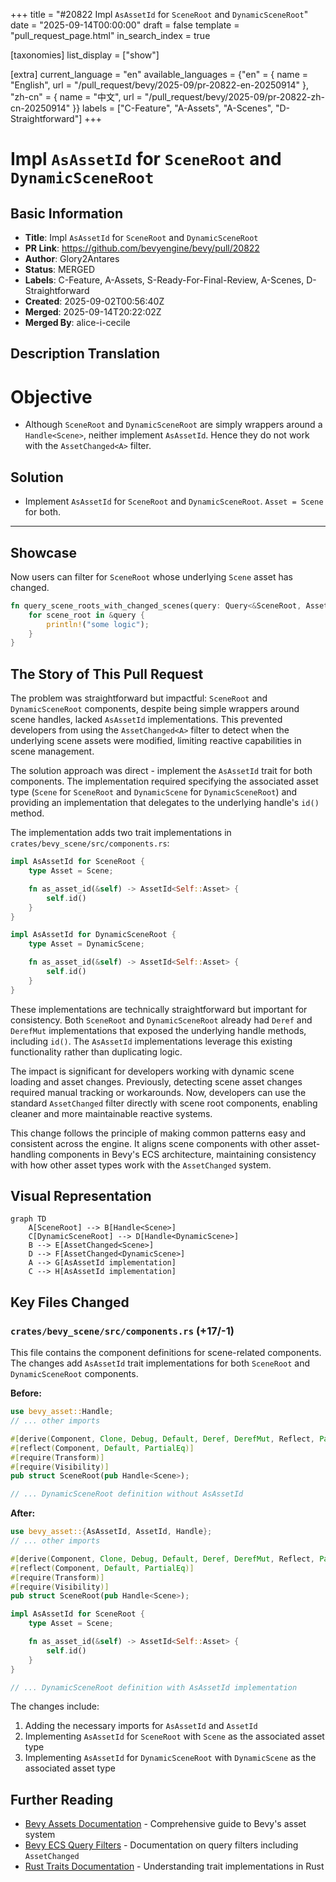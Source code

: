 +++
title = "#20822 Impl `AsAssetId` for `SceneRoot` and `DynamicSceneRoot`"
date = "2025-09-14T00:00:00"
draft = false
template = "pull_request_page.html"
in_search_index = true

[taxonomies]
list_display = ["show"]

[extra]
current_language = "en"
available_languages = {"en" = { name = "English", url = "/pull_request/bevy/2025-09/pr-20822-en-20250914" }, "zh-cn" = { name = "中文", url = "/pull_request/bevy/2025-09/pr-20822-zh-cn-20250914" }}
labels = ["C-Feature", "A-Assets", "A-Scenes", "D-Straightforward"]
+++

# Impl `AsAssetId` for `SceneRoot` and `DynamicSceneRoot`

## Basic Information
- **Title**: Impl `AsAssetId` for `SceneRoot` and `DynamicSceneRoot`
- **PR Link**: https://github.com/bevyengine/bevy/pull/20822
- **Author**: Glory2Antares
- **Status**: MERGED
- **Labels**: C-Feature, A-Assets, S-Ready-For-Final-Review, A-Scenes, D-Straightforward
- **Created**: 2025-09-02T00:56:40Z
- **Merged**: 2025-09-14T20:22:02Z
- **Merged By**: alice-i-cecile

## Description Translation
# Objective

- Although `SceneRoot` and `DynamicSceneRoot` are simply wrappers around a `Handle<Scene>`, neither implement `AsAssetId`. Hence they do not work with the `AssetChanged<A>` filter.

## Solution

- Implement `AsAssetId` for `SceneRoot` and `DynamicSceneRoot`. `Asset = Scene` for both.

---

## Showcase
Now users can filter for `SceneRoot` whose underlying `Scene` asset has changed.

```rust
fn query_scene_roots_with_changed_scenes(query: Query<&SceneRoot, AssetChanged<SceneRoot>>) {
    for scene_root in &query {
        println!("some logic");
    }
}
```

## The Story of This Pull Request

The problem was straightforward but impactful: `SceneRoot` and `DynamicSceneRoot` components, despite being simple wrappers around scene handles, lacked `AsAssetId` implementations. This prevented developers from using the `AssetChanged<A>` filter to detect when the underlying scene assets were modified, limiting reactive capabilities in scene management.

The solution approach was direct - implement the `AsAssetId` trait for both components. The implementation required specifying the associated asset type (`Scene` for `SceneRoot` and `DynamicScene` for `DynamicSceneRoot`) and providing an implementation that delegates to the underlying handle's `id()` method.

The implementation adds two trait implementations in `crates/bevy_scene/src/components.rs`:

```rust
impl AsAssetId for SceneRoot {
    type Asset = Scene;

    fn as_asset_id(&self) -> AssetId<Self::Asset> {
        self.id()
    }
}

impl AsAssetId for DynamicSceneRoot {
    type Asset = DynamicScene;

    fn as_asset_id(&self) -> AssetId<Self::Asset> {
        self.id()
    }
}
```

These implementations are technically straightforward but important for consistency. Both `SceneRoot` and `DynamicSceneRoot` already had `Deref` and `DerefMut` implementations that exposed the underlying handle methods, including `id()`. The `AsAssetId` implementations leverage this existing functionality rather than duplicating logic.

The impact is significant for developers working with dynamic scene loading and asset changes. Previously, detecting scene asset changes required manual tracking or workarounds. Now, developers can use the standard `AssetChanged` filter directly with scene root components, enabling cleaner and more maintainable reactive systems.

This change follows the principle of making common patterns easy and consistent across the engine. It aligns scene components with other asset-handling components in Bevy's ECS architecture, maintaining consistency with how other asset types work with the `AssetChanged` system.

## Visual Representation

```mermaid
graph TD
    A[SceneRoot] --> B[Handle<Scene>]
    C[DynamicSceneRoot] --> D[Handle<DynamicScene>]
    B --> E[AssetChanged<Scene>]
    D --> F[AssetChanged<DynamicScene>]
    A --> G[AsAssetId implementation]
    C --> H[AsAssetId implementation]
```

## Key Files Changed

### `crates/bevy_scene/src/components.rs` (+17/-1)

This file contains the component definitions for scene-related components. The changes add `AsAssetId` trait implementations for both `SceneRoot` and `DynamicSceneRoot` components.

**Before:**
```rust
use bevy_asset::Handle;
// ... other imports

#[derive(Component, Clone, Debug, Default, Deref, DerefMut, Reflect, PartialEq, Eq, From)]
#[reflect(Component, Default, PartialEq)]
#[require(Transform)]
#[require(Visibility)]
pub struct SceneRoot(pub Handle<Scene>);

// ... DynamicSceneRoot definition without AsAssetId
```

**After:**
```rust
use bevy_asset::{AsAssetId, AssetId, Handle};
// ... other imports

#[derive(Component, Clone, Debug, Default, Deref, DerefMut, Reflect, PartialEq, Eq, From)]
#[reflect(Component, Default, PartialEq)]
#[require(Transform)]
#[require(Visibility)]
pub struct SceneRoot(pub Handle<Scene>);

impl AsAssetId for SceneRoot {
    type Asset = Scene;

    fn as_asset_id(&self) -> AssetId<Self::Asset> {
        self.id()
    }
}

// ... DynamicSceneRoot definition with AsAssetId implementation
```

The changes include:
1. Adding the necessary imports for `AsAssetId` and `AssetId`
2. Implementing `AsAssetId` for `SceneRoot` with `Scene` as the associated asset type
3. Implementing `AsAssetId` for `DynamicSceneRoot` with `DynamicScene` as the associated asset type

## Further Reading

- [Bevy Assets Documentation](https://bevyengine.org/learn/books/the-assets-chapter/) - Comprehensive guide to Bevy's asset system
- [Bevy ECS Query Filters](https://bevyengine.org/learn/books/the-ecs-chapter/query-filters/) - Documentation on query filters including `AssetChanged`
- [Rust Traits Documentation](https://doc.rust-lang.org/book/ch10-02-traits.html) - Understanding trait implementations in Rust